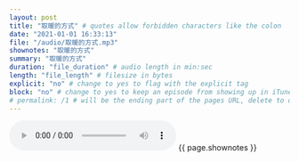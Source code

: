 ```yaml
---
layout: post
title: "取暖的方式" # quotes allow forbidden characters like the colon
date: "2021-01-01 16:33:13"
file: "/audio/取暖的方式.mp3"
shownotes: "取暖的方式"
summary: "取暖的方式"
duration: "file_duration" # audio length in min:sec
length: "file_length" # filesize in bytes
explicit: "no" # change to yes to flag with the explicit tag
block: "no" # change to yes to keep an episode from showing up in iTunes
# permalink: /1 # will be the ending part of the pages URL, delete to default to the title
---
```


<audio controls>
<source src="{{site.url}}{{site.baseurl}}{{ page.file }}" type="audio/x-mp3">
Your browser does not support the audio element.
</audio>
{{ page.shownotes }}
